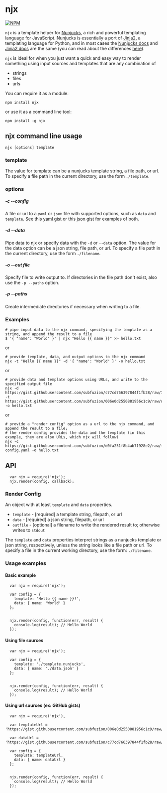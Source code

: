 # njx

[![NPM](https://nodei.co/npm/njx.png?compact=true)](https://nodei.co/npm/njx/)

`njx` is a template helper for [Nunjucks], a rich and powerful templating language for JavaScript. Nunjucks is essentially a port of [Jinja2], a templating language for Python, and in most cases the [Nunjucks docs][Nunjucks-docs] and [Jinja2 docs][Jinja2-docs] are the same (you can read about the differences [here][differences]).

`njx` is ideal for when you just want a quick and easy way to render something using input sources and templates that are any combination of

 * strings
 * files
 * urls

You can require it as a module:

    npm install njx

or use it as a command line tool:

    npm install -g njx


## njx command line usage

    njx [options] template
    
### template

The value for template can be a nunjucks template string, a file path, or url. To specify a file path in the current directory, use the form `./template`.

### options

##### -c --config

A file or url to a `yaml` or `json` file with supported options, such as `data` and `template`. See this [yaml gist](https://gist.githubusercontent.com/subfuzion/d0fa251f8b4ab71928e2/raw/fd33beb96524c94b395c63935c701e98f2e72b52/sample-config.yaml) or this [json gist](https://gist.githubusercontent.com/subfuzion/995b24788aa742a11a41/raw/ebfec847636705f7820d6e3647f51d86acd5f29e/sample-config.json) for examples of both.

##### -d --data

Pipe data to njx or specify data with the `-d` or `--data` option. The value for the data option can be a json string, file path, or url. To specify a file path in the current directory, use the form `./filename`.

##### -o --out file

Specify file to write output to. If directories in the file path don't exist, also use the `-p --paths` option.

##### -p --paths

Create intermediate directories if necessary when writing to a file.

### Examples

    # pipe input data to the njx command, specifying the template as a string, and append the result to a file
    $ '{ "name": "World" }' | njx "Hello {{ name }}" >> hello.txt
    
or

    # provide template, data, and output options to the njx command
    njx -t "Hello {{ name }}" -d '{ "name': "World" }' -o hello.txt

or

    # provide data and template options using URLs, and write to the specified output file
    njx -d https://gist.githubusercontent.com/subfuzion/c77cd766397844f1fb28/raw/7f9cb47fea08e957dcb775f92bf46/data.json -t https://gist.githubusercontent.com/subfuzion/006e0d2550881956c1c9/raw/d7732488b5a9bb63830f258c9571d3f849ba494b/hello.nunjucks -o hello.txt

or

    # provide a "render config" option as a url to the njx command, and append the result to a file;
    # the render config provides the data and the template (in this example, they are also URLs, which njx will follow)
    njx -c https://gist.githubusercontent.com/subfuzion/d0fa251f8b4ab71928e2/raw/fd33beb96524c94b395c63935c701e98f2e72b52/sample-config.yaml -o hello.txt
    

## API

```
  var njx = require('njx');
  njx.render(config, callback);
```

### Render Config

An object with at least `template` and `data` properties.

 * `template` - [required] a template string, filepath, or url
 * `data` - [required] a json string, filepath, or url
 * `outfile` - [optional] a filename to write the rendered result to; otherwise writes to `stdout`

The `template` and `data` properties interpret strings as a nunjucks template or json string, respectively, unless the string looks like a file path or url.  To specify a file in the current working directory, use the form: `./filename`.


### Usage examples

#### Basic example

```
  var njx = require('njx');

  var config = {
    template: 'Hello {{ name }}!',
    data: { name: 'World' }
  };


  njx.render(config, function(err, result) {
    console.log(result); // Hello World
  });
```

#### Using file sources
```
  var njx = require('njx');

  var config = {
    template: './template.nunjucks',
    data: { name: './data.json' }
  };


  njx.render(config, function(err, result) {
    console.log(result); // Hello World
  });
```

#### Using url sources (ex: GitHub gists)

```
  var njx = require('njx'),
  
  var templateUrl = 'https://gist.githubusercontent.com/subfuzion/006e0d2550881956c1c9/raw/d7732488b5a9bb63830f258c9571d3f849ba494b/hello.nunjucks';
  
  var dataUrl = 'https://gist.githubusercontent.com/subfuzion/c77cd766397844f1fb28/raw/7f9c526ae145e6fb47fea08e957dcb775f92bf46/data.json'

  var config = {
    template: templateUrl,
    data: { name: dataUrl }
  };


  njx.render(config, function(err, result) {
    console.log(result); // Hello World
  });
```


[Nunjucks]:      https://mozilla.github.io/nunjucks/                "Nunjucks home page"
[Nunjucks-docs]: https://mozilla.github.io/nunjucks/templating.html "Nunjucks docs"
[Jinja2]:        http://jinja.pocoo.org/docs/dev/                   "Jinja2 templating language for Python"
[Jinja2-docs]:   http://jinja.pocoo.org/docs/dev/templates/         "Jinja2 docs"
[differences]:   http://mozilla.github.io/nunjucks/faq.html#can-i-use-the-same-templates-between-nunjucks-and-jinja2-what-are-the-differences  "Nunjucks/Jinja2 differences"

